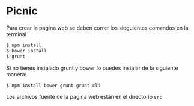 # Picnic

Para crear la pagina web se deben correr los sieguientes comandos en la terminal

```sh
$ npm install
$ bower install
$ grunt
```

Si no tienes instalado grunt y bower lo puedes instalar de la siguiente manera:

```sh
$ npm install bower grunt grunt-cli
```

Los archivos fuente de la pagina web están en el directorio `src`
